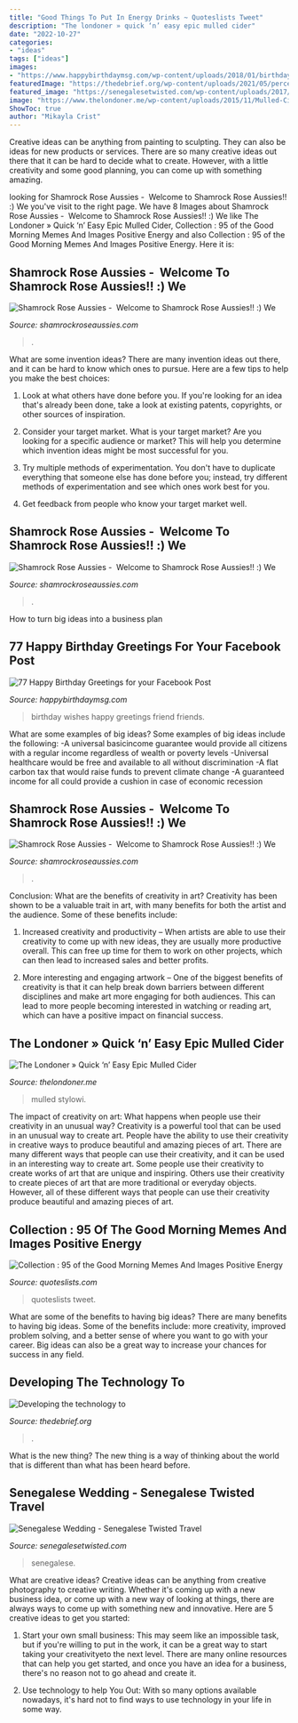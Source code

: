 ```yaml
---
title: "Good Things To Put In Energy Drinks ~ Quoteslists Tweet"
description: "The londoner » quick ‘n’ easy epic mulled cider"
date: "2022-10-27"
categories:
- "ideas"
tags: ["ideas"]
images:
- "https://www.happybirthdaymsg.com/wp-content/uploads/2018/01/birthday-wishes-facebook-friend-500x750.jpg"
featuredImage: "https://thedebrief.org/wp-content/uploads/2021/05/perception-of-time-1400x966.jpg"
featured_image: "https://senegalesetwisted.com/wp-content/uploads/2017/10/IMG_6835.jpg"
image: "https://www.thelondoner.me/wp-content/uploads/2015/11/Mulled-Cider-Recipe-9.jpg"
ShowToc: true
author: "Mikayla Crist"
---
```



Creative ideas can be anything from painting to sculpting. They can also be ideas for new products or services. There are so many creative ideas out there that it can be hard to decide what to create. However, with a little creativity and some good planning, you can come up with something amazing.

	

		
looking for Shamrock Rose Aussies - ﻿﻿﻿ Welcome to Shamrock Rose Aussies!! :) We you've visit to the right page. We have 8 Images about Shamrock Rose Aussies - ﻿﻿﻿ Welcome to Shamrock Rose Aussies!! :) We like The Londoner » Quick ‘n’ Easy Epic Mulled Cider, Collection : 95 of the Good Morning Memes And Images Positive Energy and also Collection : 95 of the Good Morning Memes And Images Positive Energy. Here it is:
		
    
## Shamrock Rose Aussies - ﻿﻿﻿ Welcome To Shamrock Rose Aussies!! :) We

<img loading=lazy src="http://shamrockroseaussies.com/yahoo_site_admin/assets/images/DSC_0183.176180638_std.JPG" onerror="this.onerror=null;this.src='https://tse4.mm.bing.net/th?id=OIP.ByLF2LGKO9PnI_Hj89j2ZQHaEQ&amp;pid=15.1';" alt="Shamrock Rose Aussies - ﻿﻿﻿ Welcome to Shamrock Rose Aussies!! :) We">

_Source: shamrockroseaussies.com_

>. 

	

What are some invention ideas?
There are many invention ideas out there, and it can be hard to know which ones to pursue. Here are a few tips to help you make the best choices:
1. Look at what others have done before you. If you're looking for an idea that's already been done, take a look at existing patents, copyrights, or other sources of inspiration.

2. Consider your target market. What is your target market? Are you looking for a specific audience or market? This will help you determine which invention ideas might be most successful for you.

3. Try multiple methods of experimentation. You don't have to duplicate everything that someone else has done before you; instead, try different methods of experimentation and see which ones work best for you.

4. Get feedback from people who know your target market well.

    
## Shamrock Rose Aussies - ﻿﻿﻿ Welcome To Shamrock Rose Aussies!! :) We

<img loading=lazy src="http://shamrockroseaussies.com/yahoo_site_admin/assets/images/DSC_0168.176182210_std.JPG" onerror="this.onerror=null;this.src='https://tse1.mm.bing.net/th?id=OIP.q8m28IPUzhzt-LhcR-ty5gHaE9&amp;pid=15.1';" alt="Shamrock Rose Aussies - ﻿﻿﻿ Welcome to Shamrock Rose Aussies!! :) We">

_Source: shamrockroseaussies.com_

>. 

	

How to turn big ideas into a business plan
 

    
## 77 Happy Birthday Greetings For Your Facebook Post

<img loading=lazy src="https://www.happybirthdaymsg.com/wp-content/uploads/2018/01/birthday-wishes-facebook-friend-500x750.jpg" onerror="this.onerror=null;this.src='https://tse4.mm.bing.net/th?id=OIP.5kak3WtyswJNDGfk3I8JoQHaLH&amp;pid=15.1';" alt="77 Happy Birthday Greetings for your Facebook Post">

_Source: happybirthdaymsg.com_

>birthday wishes happy greetings friend friends. 

	

What are some examples of big ideas?
Some examples of big ideas include the following: 
-A universal basicincome guarantee would provide all citizens with a regular income regardless of wealth or poverty levels 
-Universal healthcare would be free and available to all without discrimination 
-A flat carbon tax that would raise funds to prevent climate change 
-A guaranteed income for all could provide a cushion in case of economic recession

    
## Shamrock Rose Aussies - ﻿﻿﻿ Welcome To Shamrock Rose Aussies!! :) We

<img loading=lazy src="http://shamrockroseaussies.com/yahoo_site_admin/assets/images/DSC_0165.153163002_std.JPG" onerror="this.onerror=null;this.src='https://tse3.mm.bing.net/th?id=OIP.jpm-jpFmesnEshZAwc_AtwHaE0&amp;pid=15.1';" alt="Shamrock Rose Aussies - ﻿﻿﻿ Welcome to Shamrock Rose Aussies!! :) We">

_Source: shamrockroseaussies.com_

>. 

	

Conclusion: What are the benefits of creativity in art?
Creativity has been shown to be a valuable trait in art, with many benefits for both the artist and the audience. Some of these benefits include:
1. Increased creativity and productivity – When artists are able to use their creativity to come up with new ideas, they are usually more productive overall. This can free up time for them to work on other projects, which can then lead to increased sales and better profits.

2. More interesting and engaging artwork – One of the biggest benefits of creativity is that it can help break down barriers between different disciplines and make art more engaging for both audiences. This can lead to more people becoming interested in watching or reading art, which can have a positive impact on financial success.


    
## The Londoner » Quick ‘n’ Easy Epic Mulled Cider

<img loading=lazy src="https://www.thelondoner.me/wp-content/uploads/2015/11/Mulled-Cider-Recipe-9.jpg" onerror="this.onerror=null;this.src='https://tse2.mm.bing.net/th?id=OIP.8reumf0U9a3td5BSs0qEKgHaLH&amp;pid=15.1';" alt="The Londoner » Quick ‘n’ Easy Epic Mulled Cider">

_Source: thelondoner.me_

>mulled stylowi. 

	

The impact of creativity on art: What happens when people use their creativity in an unusual way?
Creativity is a powerful tool that can be used in an unusual way to create art. People have the ability to use their creativity in creative ways to produce beautiful and amazing pieces of art. There are many different ways that people can use their creativity, and it can be used in an interesting way to create art. Some people use their creativity to create works of art that are unique and inspiring. Others use their creativity to create pieces of art that are more traditional or everyday objects. However, all of these different ways that people can use their creativity produce beautiful and amazing pieces of art.

    
## Collection : 95 Of The Good Morning Memes And Images Positive Energy

<img loading=lazy src="https://quoteslists.com/wp-content/uploads/2021/06/Collection-95-of-the-Good-Morning-Memes-And-Images-728x485.jpg" onerror="this.onerror=null;this.src='https://tse2.mm.bing.net/th?id=OIP.U_mo0naa-fBm64HIfAheJQHaE7&amp;pid=15.1';" alt="Collection : 95 of the Good Morning Memes And Images Positive Energy">

_Source: quoteslists.com_

>quoteslists tweet. 

	

What are some of the benefits to having big ideas?
There are many benefits to having big ideas. Some of the benefits include: more creativity, improved problem solving, and a better sense of where you want to go with your career. Big ideas can also be a great way to increase your chances for success in any field.

    
## Developing The Technology To

<img loading=lazy src="https://thedebrief.org/wp-content/uploads/2021/05/perception-of-time-1400x966.jpg" onerror="this.onerror=null;this.src='https://tse1.mm.bing.net/th?id=OIP.9P6ikRu3LyQLh1h5vCaslQHaFH&amp;pid=15.1';" alt="Developing the technology to">

_Source: thedebrief.org_

>. 

	

What is the new thing?
The new thing is a way of thinking about the world that is different than what has been heard before.

    
## Senegalese Wedding - Senegalese Twisted Travel

<img loading=lazy src="https://senegalesetwisted.com/wp-content/uploads/2017/10/IMG_6835.jpg" onerror="this.onerror=null;this.src='https://tse4.mm.bing.net/th?id=OIP.eQKIi0y_yGspOR8HTiGmUwHaE7&amp;pid=15.1';" alt="Senegalese Wedding - Senegalese Twisted Travel">

_Source: senegalesetwisted.com_

>senegalese. 

	

What are creative ideas?
Creative ideas can be anything from creative photography to creative writing. Whether it's coming up with a new business idea, or come up with a new way of looking at things, there are always ways to come up with something new and innovative. Here are 5 creative ideas to get you started: 
1) Start your own small business: This may seem like an impossible task, but if you're willing to put in the work, it can be a great way to start taking your creativityeto the next level. There are many online resources that can help you get started, and once you have an idea for a business, there's no reason not to go ahead and create it. 

2) Use technology to help You Out: With so many options available nowadays, it's hard not to find ways to use technology in your life in some way.

